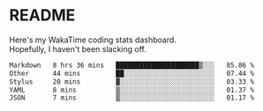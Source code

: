 # README

Here's my WakaTime coding stats dashboard.  
Hopefully, I haven't been slacking off.

<!--START_SECTION:waka-->

```txt
Markdown   8 hrs 36 mins   █████████████████████▒░░░   85.86 %
Other      44 mins         ██░░░░░░░░░░░░░░░░░░░░░░░   07.44 %
Stylus     20 mins         ▓░░░░░░░░░░░░░░░░░░░░░░░░   03.33 %
YAML       8 mins          ▒░░░░░░░░░░░░░░░░░░░░░░░░   01.37 %
JSON       7 mins          ▒░░░░░░░░░░░░░░░░░░░░░░░░   01.17 %
```

<!--END_SECTION:waka-->